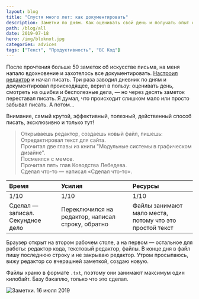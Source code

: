 ```yaml
---
layout: blog
title: "Спустя много лет: как документировать"
description: Заметки по дням. Как оценивать свой день и получать опыт отовсюду
path: /blog/all
date: 2019-07-18
hero: /img/bloknot.jpg
categories: advices
tags: ["Текст", "Продуктивность", "ВС Код"]
---
```


После прочтения больше 50 заметок об искусстве письма, на меня напало вдохновение и захотелось все документировать. [Настроил редактор](https://dtroode.netlify.com/minimalistic-vscode/) и начал писать. Три раза заводил дневник по дням и документировал происходящее, верил в пользу: оценивать день, смотреть на ошибки и бесполезные дела, — но через десять заметок переставал писать. Я думал, что происходит слишком мало или просто забывал писать. А потом...

Внимание, самый крутой, эффективный, полезный, действенный способ писать, эксклюзивно и только тут!

> Открываешь редактор, создаешь новый файл, пишешь:
> Отредактировал текст для сайта.\
> Прочитал две главы из книги "Модульные системы в графическом дизайне".\
> Посмеялся с мемов.\
> Прочитал пять глав Ководства Лебедева.\
> Сделал что-то — написал «Сделал что-то».

| Время                            | Усилия                                            | Ресурсы                                                 |
| :------------------------------- | :------------------------------------------------ | :------------------------------------------------------ |
| 1/10                             | 1/10                                              | 1/10                                                    |
| Сделал — записал. Секундное дело | Переключился на редактор, написал строку, обратно | Файлы занимают мало места, потому что это простой текст |

Браузер открыт на втором рабочем столе, а на первом — остальное для работы: редактор кода, текстовый редактор, файлы. В конце дня в файл пишу последнюю строку и не закрываю редактор. Утром просыпаюсь, вижу редактор со вчерашней заметкой, создаю новую.

Файлы храню в формате `.txt`, поэтому они занимают максимум один килобайт. Базу бэкаплю, только что это сделал.

![Заметки. 16 июля 2019](/img/daily-notes.jpg "Заметки. 16 июля 2019")
